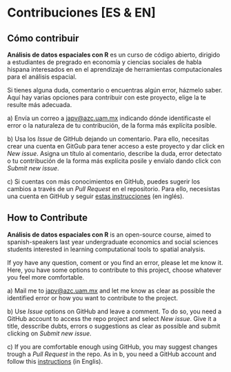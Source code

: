 # Contribuciones [ES & EN]

## Cómo contribuir

**Análisis de datos espaciales con R** es un curso de código abierto, dirigido a estudiantes de pregrado en economía y ciencias sociales de habla hispana interesados en en el aprendizaje de herramientas computacionales para el análisis espacial.

Si tienes alguna duda, comentario o encuentras algún error, házmelo saber. Aquí hay varias opciones para contribuir con este proyecto, elige la te resulte más adecuada.

a)  Envía un correo a japv@azc.uam.mx indicando dónde identificaste el error o la naturaleza de tu contribución, de la forma más explícita posible.

b) Usa los _Issue_ de GitHub dejando un comentario. Para ello, necesitas crear una cuenta en GitGub para tener acceso a este proyecto y dar click en _New issue_. Asigna un título al comentario, describe la duda, error detectato o tu contribución de la forma más explícita posile y envíalo dando click con _Submit new issue_.  

c) Si cuentas con más conocimientos en GitHub, puedes sugerir los cambios a través de un _Pull Request_ en el repositorio. Para ello, necesistas una cuenta en GitHub y seguir [estas instrucciones](https://www.dataschool.io/how-to-contribute-on-github/) (en inglés).  

## How to Contribute

**Análisis de datos espaciales con R** is an open-source course, aimed to spanish-speakers last year undergraduate economics and social sciences students interested in learning computational tools to spatial analysis.

If yoy have any question, coment or you find an error, please let me know it. Here, you have some options to contribute to this project, choose whatever you feel more comfortable.

a) Mail me to japv@azc.uam.mx and let me know as clear as possible the identified error or how you want to contribute to the project.

b) Use _Issue_ options on GitHub and leave a comment. To do so, you need a GitHub account to access the repo project and select _New issue_. Give it a title, desscribe dubts, errors o suggestions as clear as possible and submit clicking on _Submit new issue_.  

c) If you are comfortable enough using GitHub, you may suggest changes trough a _Pull Request_ in the repo. As in b, you need a GitHub account and follow this [instructions](https://www.dataschool.io/how-to-contribute-on-github/) (in Englis).


